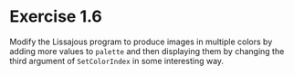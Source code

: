 # Exercise 1.6

Modify the Lissajous program to produce images in multiple colors by adding more values to `palette` and then
displaying them by changing the third argument of `SetColorIndex` in some interesting way.
